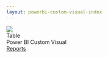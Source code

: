 ```yaml
---
layout: powerbi-custom-visual-index
---
```

<div class="details__card">
  <div class="details__card-image">
    <img src="/assets/images/saifas-bi-pbi-cv-table-300px-300px.png">
  </div>
  <div class="details__card-text">
    <div class="details__card-title">
      Table
    </div>
    <div class="details__card-description">
      Power BI Custom Visual
    </div>
    <a class='btn' href='./reports/'>Reports</a>
  </div>
</div>
